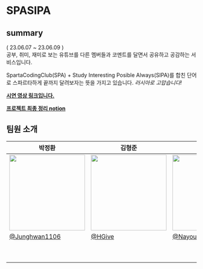 # SPASIPA

## summary
( 23.06.07 ~ 23.06.09 )</br>
공부, 취미, 재미로 보는 유튜브를 다른 멤버들과 코멘트를 달면서 공유하고 공감하는 서비스입니다.

SpartaCodingClub(SPA)  + Study Interesting Posible Always(SIPA)를 합친 단어로 스파르타하게 끝까지 달려보자는 뜻을 가지고 있습니다. _러시아로 고맙습니다!_

__[시연 영상 링크입니다.](https://drive.google.com/file/d/1DCce1L8-1AvSogJgtWctT1Wfxyl02yR-/view?usp=drive_link)__

__[프로젝트 최종 정리 notion](https://mango-marmot-5a2.notion.site/23-06-07-23-06-09-b55a0f6670c04df08b21e8b3818ae9d8)__

## 팀원 소개 

<table align=center>
    <thead>
        <tr >
            <th style="text-align:center;" >박정환</th>
            <th style="text-align:center;" >김형준</th>
            <th style="text-align:center;" >김나영</th>
            <th style="text-align:center;" >최선효</th>
        </tr>
    </thead>
    <tbody>
        <tr>
            <td><img width="200" src="" /> </td>
            <td><img width="200" src="" /></td>
            <td><img width="200" src="" /></td>
            <td><img width="200" src="https://github.com/Junghwan1106/1_JO_SPASIPA/assets/74674780/68321fbf-49b7-4d78-a3a9-0ce32b025df5" /></td>
        </tr>
        <tr>
            <td><a href="https://github.com/Junghwan1106">@Junghwan1106</a></td>
            <td><a href="https://github.com/HGive">@HGive</a></td>
            <td><a href="https://github.com/NayoungKim1212">@NayoungKim1212</a></td>
            <td><a href="https://github.com/cprnpip">@cornpip</a></td>
        </tr>
        <tr>
            <td width="200"></td>
            <td width="200"></td>
            <td width="200"></td>
            <td width="200"> 서로의 코드를 존중하고 코드 리뷰하는 것을 좋아합니다! </td>
        </tr>
    </tbody>
</table>